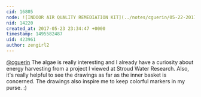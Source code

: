 ```yaml
---
cid: 16805
node: ![INDOOR AIR QUALITY REMEDIATION KIT](../notes/cguerin/05-22-2017/indoor-air-quality-remediation-kit)
nid: 14220
created_at: 2017-05-23 23:34:47 +0000
timestamp: 1495582487
uid: 423961
author: zengirl2
---
```


[@cguerin](/profile/cguerin) The algae is really interesting and I already have a curiosity about energy harvesting from a project I viewed at Stroud Water Research. Also, it's really helpful to see the drawings as far as the inner basket is concerned. The drawings also inspire me to keep colorful markers in my purse. :) 